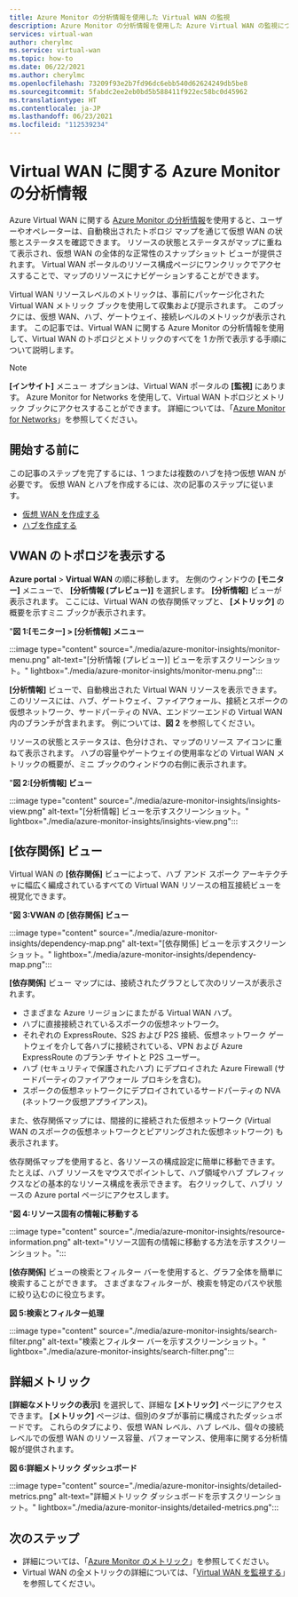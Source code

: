 ```yaml
---
title: Azure Monitor の分析情報を使用した Virtual WAN の監視
description: Azure Monitor の分析情報を使用した Azure Virtual WAN の監視について説明します。
services: virtual-wan
author: cherylmc
ms.service: virtual-wan
ms.topic: how-to
ms.date: 06/22/2021
ms.author: cherylmc
ms.openlocfilehash: 73209f93e2b7fd96dc6ebb540d62624249db5be8
ms.sourcegitcommit: 5fabdc2ee2eb0bd5b588411f922ec58bc0d45962
ms.translationtype: HT
ms.contentlocale: ja-JP
ms.lasthandoff: 06/23/2021
ms.locfileid: "112539234"
---
```

# <a name="azure-monitor-insights-for-virtual-wan"></a>Virtual WAN に関する Azure Monitor の分析情報

Azure Virtual WAN に関する [Azure Monitor の分析情報](../azure-monitor/insights/network-insights-overview.md)を使用すると、ユーザーやオペレーターは、自動検出されたトポロジ マップを通じて仮想 WAN の状態とステータスを確認できます。 リソースの状態とステータスがマップに重ねて表示され、仮想 WAN の全体的な正常性のスナップショット ビューが提供されます。 Virtual WAN ポータルのリソース構成ページにワンクリックでアクセスすることで、マップのリソースにナビゲーションすることができます。

Virtual WAN リソースレベルのメトリックは、事前にパッケージ化された Virtual WAN メトリック ブックを使用して収集および提示されます。 このブックには、仮想 WAN、ハブ、ゲートウェイ、接続レベルのメトリックが表示されます。 この記事では、Virtual WAN に関する Azure Monitor の分析情報を使用して、Virtual WAN のトポロジとメトリックのすべてを 1 か所で表示する手順について説明します。

> [!NOTE]
> **[インサイト]** メニュー オプションは、Virtual WAN ポータルの **[監視]** にあります。 Azure Monitor for Networks を使用して、Virtual WAN トポロジとメトリック ブックにアクセスすることができます。 詳細については、「[Azure Monitor for Networks](../azure-monitor/insights/network-insights-overview.md)」を参照してください。 
>

## <a name="before-you-begin"></a>開始する前に

この記事のステップを完了するには、1 つまたは複数のハブを持つ仮想 WAN が必要です。 仮想 WAN とハブを作成するには、次の記事のステップに従います。

* [仮想 WAN を作成する](virtual-wan-site-to-site-portal.md#openvwan)
* [ハブを作成する](virtual-wan-site-to-site-portal.md#hub)

## <a name="view-vwan-topology"></a><a name="topology"></a>VWAN のトポロジを表示する

**Azure portal** > **Virtual WAN** の順に移動します。 左側のウィンドウの **[モニター]** メニューで、 **[分析情報 (プレビュー)]** を選択します。 **[分析情報]** ビューが表示されます。 ここには、Virtual WAN の依存関係マップと、 **[メトリック]** の概要を示すミニ ブックが表示されます。

"**図 1:[モニター] > [分析情報] メニュー**

:::image type="content" source="./media/azure-monitor-insights/monitor-menu.png" alt-text="[分析情報 (プレビュー)] ビューを示すスクリーンショット。" lightbox="./media/azure-monitor-insights/monitor-menu.png":::

**[分析情報]** ビューで、自動検出された Virtual WAN リソースを表示できます。 このリソースには、ハブ、ゲートウェイ、ファイアウォール、接続とスポークの仮想ネットワーク、サードパーティの NVA、エンドツーエンドの Virtual WAN 内のブランチが含まれます。 例については、**図 2** を参照してください。

リソースの状態とステータスは、色分けされ、マップのリソース アイコンに重ねて表示されます。 ハブの容量やゲートウェイの使用率などの Virtual WAN メトリックの概要が、ミニ ブックのウィンドウの右側に表示されます。

"**図 2:[分析情報] ビュー**

:::image type="content" source="./media/azure-monitor-insights/insights-view.png" alt-text="[分析情報] ビューを示すスクリーンショット。" lightbox="./media/azure-monitor-insights/insights-view.png":::

## <a name="dependency-view"></a><a name="dependency"></a>[依存関係] ビュー

Virtual WAN の **[依存関係]** ビューによって、ハブ アンド スポーク アーキテクチャに幅広く編成されているすべての Virtual WAN リソースの相互接続ビューを視覚化できます。

"**図 3:VWAN の [依存関係] ビュー**

:::image type="content" source="./media/azure-monitor-insights/dependency-map.png" alt-text="[依存関係] ビューを示すスクリーンショット。" lightbox="./media/azure-monitor-insights/dependency-map.png":::

**[依存関係]** ビュー マップには、接続されたグラフとして次のリソースが表示されます。

* さまざまな Azure リージョンにまたがる Virtual WAN ハブ。
* ハブに直接接続されているスポークの仮想ネットワーク。
* それぞれの ExpressRoute、S2S および P2S 接続、仮想ネットワーク ゲートウェイを介して各ハブに接続されている、VPN および Azure ExpressRoute のブランチ サイトと P2S ユーザー。
* ハブ (セキュリティで保護されたハブ) にデプロイされた Azure Firewall (サードパーティのファイアウォール プロキシを含む)。
* スポークの仮想ネットワークにデプロイされているサードパーティの NVA (ネットワーク仮想アプライアンス)。

また、依存関係マップには、間接的に接続された仮想ネットワーク (Virtual WAN のスポークの仮想ネットワークとピアリングされた仮想ネットワーク) も表示されます。

依存関係マップを使用すると、各リソースの構成設定に簡単に移動できます。 たとえば、ハブ リソースをマウスでポイントして、ハブ領域やハブ プレフィックスなどの基本的なリソース構成を表示できます。 右クリックして、ハブリ ソースの Azure portal ページにアクセスします。

"**図 4:リソース固有の情報に移動する**

:::image type="content" source="./media/azure-monitor-insights/resource-information.png" alt-text="リソース固有の情報に移動する方法を示すスクリーンショット。":::

**[依存関係]** ビューの検索とフィルター バーを使用すると、グラフ全体を簡単に検索することができます。 さまざまなフィルターが、検索を特定のパスや状態に絞り込むのに役立ちます。

**図 5:検索とフィルター処理**

:::image type="content" source="./media/azure-monitor-insights/search-filter.png" alt-text="検索とフィルター バーを示すスクリーンショット。" lightbox="./media/azure-monitor-insights/search-filter.png":::

## <a name="detailed-metrics"></a><a name="detailed"></a>詳細メトリック

**[詳細なメトリックの表示]** を選択して、詳細な **[メトリック]** ページにアクセスできます。 **[メトリック]** ページは、個別のタブが事前に構成されたダッシュボードです。 これらのタブにより、仮想 WAN レベル、ハブ レベル、個々の接続レベルでの仮想 WAN のリソース容量、パフォーマンス、使用率に関する分析情報が提供されます。

**図 6:詳細メトリック ダッシュボード**

:::image type="content" source="./media/azure-monitor-insights/detailed-metrics.png" alt-text="詳細メトリック ダッシュボードを示すスクリーンショット。" lightbox="./media/azure-monitor-insights/detailed-metrics.png":::

## <a name="next-steps"></a>次のステップ

* 詳細については、「[Azure Monitor のメトリック](../azure-monitor/essentials/data-platform-metrics.md)」を参照してください。
* Virtual WAN の全メトリックの詳細については、「[Virtual WAN を監視する](monitor-virtual-wan.md)」を参照してください。
